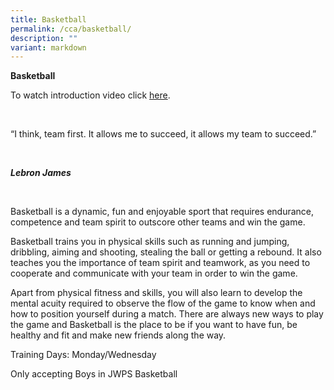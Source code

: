 ```yaml
---
title: Basketball
permalink: /cca/basketball/
description: ""
variant: markdown
---
```

**Basketball**

To watch introduction video click [here](https://youtu.be/MZsewIvJHyE).

<br>

“I think, team first. It allows me to succeed, it allows my team to succeed.”

<br>

***Lebron James***

<br>

Basketball is a dynamic, fun and enjoyable sport that requires endurance, competence and team spirit to outscore other teams and win the game.
<br>

Basketball trains you in physical skills such as running and jumping, dribbling, aiming and shooting, stealing the ball or getting a rebound. It also teaches you the importance of team spirit and teamwork, as you need to cooperate and communicate with your team in order to win the game.
<br>

Apart from physical fitness and skills, you will also learn to develop the mental acuity required to observe the flow of the game to know when and how to position yourself during a match. There are always new ways to play the game and Basketball is the place to be if you want to have fun, be healthy and fit and make new friends along the way.
<br>

Training Days: Monday/Wednesday

Only accepting Boys in JWPS Basketball